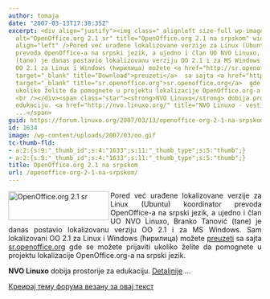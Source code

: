 ```yaml
---
author: tomaja
date: "2007-03-13T17:38:35Z"
excerpt: <div align="justify"><img class=" alignleft size-full wp-image-1633" src="https://linuxo.org/wp-content/uploads/2007/03/oo.gif"
  alt="OpenOffice.org 2.1 sr" title="OpenOffice.org 2.1 na srpskom" width="200" height="58"
  align="left" />Pored već urađene lokalizovane verzije za Linux (Ubuntu) koordinator
  prevoda OpenOffice-a na srpski jezik, a ujedno i član UO NVO Linuxo, Branko Tanović
  (tane) je danas postavio lokalizovanu verziju OO 2.1 i za MS Windows. Sam lokalizovani
  OO 2.1 za Linux i Windows (ћирилица) možete <a href="http://sr.openoffice.org/preuzmi.html"
  target="_blank" title="Download">preuzeti</a>  sa sajta <a href="http://sr.openoffice.org"
  target="_blank" title="sr.openoffice.org">sr.openoffice.org</a>  gde se možete prijaviti
  ukoliko želite da pomognete u projektu lokalizacije OpenOffice.org-a na srpski jezik.
  <br /></div><span class="star"><strong>NVO Linuxo</strong> dobija prostorije za
  edukaciju. <a href="http://nvo.linuxo.org/" title="NVO Linuxo - vesti">Detaljnije</a>
  ...</span>
guid: https://forum.linuxo.org/2007/03/13/openoffice-org-2-1-na-srpskom/
id: 1634
image: /wp-content/uploads/2007/03/oo.gif
tc-thumb-fld:
- a:2:{s:9:"_thumb_id";s:4:"1633";s:11:"_thumb_type";s:5:"thumb";}
- a:2:{s:9:"_thumb_id";s:4:"1633";s:11:"_thumb_type";s:5:"thumb";}
title: OpenOffice.org 2.1 na srpskom
url: /openoffice-org-2-1-na-srpskom/
---
```

<div align="justify">
  <img class=" alignleft size-full wp-image-1633" src="https://linuxo.org/wp-content/uploads/2007/03/oo.gif" alt="OpenOffice.org 2.1 sr" title="OpenOffice.org 2.1 na srpskom" width="200" height="58" align="left" />Pored već urađene lokalizovane verzije za Linux (Ubuntu) koordinator prevoda OpenOffice-a na srpski jezik, a ujedno i član UO NVO Linuxo, Branko Tanović (tane) je danas postavio lokalizovanu verziju OO 2.1 i za MS Windows. Sam lokalizovani OO 2.1 za Linux i Windows (ћирилица) možete <a href="http://sr.openoffice.org/preuzmi.html" target="_blank" title="Download">preuzeti</a> sa sajta <a href="http://sr.openoffice.org" target="_blank" title="sr.openoffice.org">sr.openoffice.org</a> gde se možete prijaviti ukoliko želite da pomognete u projektu lokalizacije OpenOffice.org-a na srpski jezik.
</div>

<span class="star"><strong>NVO Linuxo</strong> dobija prostorije za edukaciju. <a href="http://nvo.linuxo.org/" title="NVO Linuxo - vesti">Detaljnije</a> &#8230;</span><!--break-->

[Креирај тему форума везану за овај текст](https://linuxo.org/nova-tema-na-forumu/?se_pid=1634)